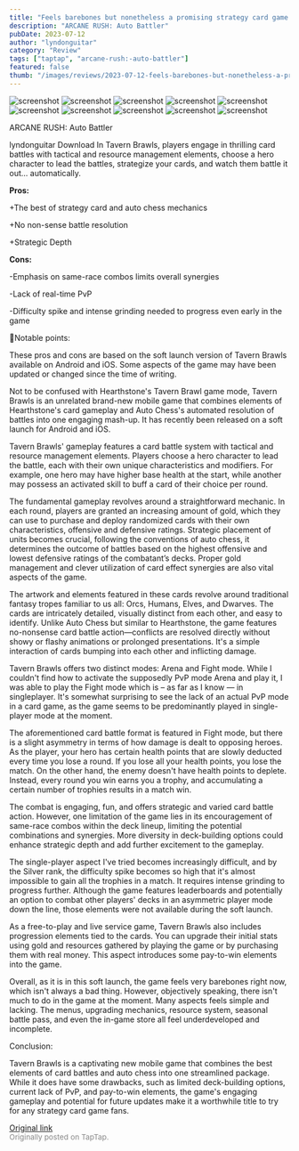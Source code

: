 ```yaml
---
title: "Feels barebones but nonetheless a promising strategy card game | Full Review - Tavern Brawls"
description: "ARCANE RUSH: Auto Battler"
pubDate: 2023-07-12
author: "lyndonguitar"
category: "Review"
tags: ["taptap", "arcane-rush:-auto-battler"]
featured: false
thumb: "/images/reviews/2023-07-12-feels-barebones-but-nonetheless-a-promising-strategy-card-game--full-review---tavern-braw-0.avif"
---
```


<div class="gallery">
  <img src="/images/reviews/2023-07-12-feels-barebones-but-nonetheless-a-promising-strategy-card-game--full-review---tavern-braw-0.avif" alt="screenshot" />
  <img src="/images/reviews/2023-07-12-feels-barebones-but-nonetheless-a-promising-strategy-card-game--full-review---tavern-braw-1.avif" alt="screenshot" />
  <img src="/images/reviews/2023-07-12-feels-barebones-but-nonetheless-a-promising-strategy-card-game--full-review---tavern-braw-2.avif" alt="screenshot" />
  <img src="/images/reviews/2023-07-12-feels-barebones-but-nonetheless-a-promising-strategy-card-game--full-review---tavern-braw-3.avif" alt="screenshot" />
  <img src="/images/reviews/2023-07-12-feels-barebones-but-nonetheless-a-promising-strategy-card-game--full-review---tavern-braw-4.avif" alt="screenshot" />
  <img src="/images/reviews/2023-07-12-feels-barebones-but-nonetheless-a-promising-strategy-card-game--full-review---tavern-braw-5.avif" alt="screenshot" />
  <img src="/images/reviews/2023-07-12-feels-barebones-but-nonetheless-a-promising-strategy-card-game--full-review---tavern-braw-6.avif" alt="screenshot" />
  <img src="/images/reviews/2023-07-12-feels-barebones-but-nonetheless-a-promising-strategy-card-game--full-review---tavern-braw-7.avif" alt="screenshot" />
  <img src="/images/reviews/2023-07-12-feels-barebones-but-nonetheless-a-promising-strategy-card-game--full-review---tavern-braw-8.avif" alt="screenshot" />
  <img src="/images/reviews/2023-07-12-feels-barebones-but-nonetheless-a-promising-strategy-card-game--full-review---tavern-braw-9.avif" alt="screenshot" />
</div>

ARCANE RUSH: Auto Battler

lyndonguitar
Download
In Tavern Brawls, players engage in thrilling card battles with tactical and resource management elements, choose a hero character to lead the battles, strategize your cards, and watch them battle it out... automatically.


**Pros:**


+The best of strategy card and auto chess mechanics

+No non-sense battle resolution

+Strategic Depth


**Cons:**


-Emphasis on same-race combos limits overall synergies

-Lack of real-time PvP

-Difficulty spike and intense grinding needed to progress even early in the game

📝Notable points:

These pros and cons are based on the soft launch version of Tavern Brawls available on Android and iOS. Some aspects of the game may have been updated or changed since the time of writing.

Not to be confused with Hearthstone's Tavern Brawl game mode, Tavern Brawls is an unrelated brand-new mobile game that combines elements of Hearthstone's card gameplay and Auto Chess's automated resolution of battles into one engaging mash-up. It has recently been released on a soft launch for Android and iOS.

Tavern Brawls' gameplay features a card battle system with tactical and resource management elements. Players choose a hero character to lead the battle, each with their own unique characteristics and modifiers. For example, one hero may have higher base health at the start, while another may possess an activated skill to buff a card of their choice per round.

The fundamental gameplay revolves around a straightforward mechanic. In each round, players are granted an increasing amount of gold, which they can use to purchase and deploy randomized cards with their own characteristics, offensive and defensive ratings. Strategic placement of units becomes crucial, following the conventions of auto chess, it determines the outcome of battles based on the highest offensive and lowest defensive ratings of the combatant’s decks. Proper gold management and clever utilization of card effect synergies are also vital aspects of the game.

The artwork and elements featured in these cards revolve around traditional fantasy tropes familiar to us all: Orcs, Humans, Elves, and Dwarves. The cards are intricately detailed, visually distinct from each other, and easy to identify. Unlike Auto Chess but similar to Hearthstone, the game features no-nonsense card battle action—conflicts are resolved directly without showy or flashy animations or prolonged presentations. It's a simple interaction of cards bumping into each other and inflicting damage.

Tavern Brawls offers two distinct modes: Arena and Fight mode. While I couldn't find how to activate the supposedly PvP mode Arena and play it, I was able to play the Fight mode which is – as far as I know — in singleplayer. It's somewhat surprising to see the lack of an actual PvP mode in a card game, as the game seems to be predominantly played in single-player mode at the moment.

The aforementioned card battle format is featured in Fight mode, but there is a slight asymmetry in terms of how damage is dealt to opposing heroes. As the player, your hero has certain health points that are slowly deducted every time you lose a round. If you lose all your health points, you lose the match. On the other hand, the enemy doesn't have health points to deplete. Instead, every round you win earns you a trophy, and accumulating a certain number of trophies results in a match win.

The combat is engaging, fun, and offers strategic and varied card battle action. However, one limitation of the game lies in its encouragement of same-race combos within the deck lineup, limiting the potential combinations and synergies. More diversity in deck-building options could enhance strategic depth and add further excitement to the gameplay.

The single-player aspect I've tried becomes increasingly difficult, and by the Silver rank, the difficulty spike becomes so high that it's almost impossible to gain all the trophies in a match. It requires intense grinding to progress further. Although the game features leaderboards and potentially an option to combat other players' decks in an asymmetric player mode down the line, those elements were not available during the soft launch.

As a free-to-play and live service game, Tavern Brawls also includes progression elements tied to the cards. You can upgrade their initial stats using gold and resources gathered by playing the game or by purchasing them with real money. This aspect introduces some pay-to-win elements into the game.

Overall, as it is in this soft launch, the game feels very barebones right now, which isn't always a bad thing. However, objectively speaking, there isn't much to do in the game at the moment. Many aspects feels simple and lacking. The menus, upgrading mechanics, resource system, seasonal battle pass, and even the in-game store all feel underdeveloped and incomplete.

Conclusion:

Tavern Brawls is a captivating new mobile game that combines the best elements of card battles and auto chess into one streamlined package. While it does have some drawbacks, such as limited deck-building options, current lack of PvP, and pay-to-win elements, the game's engaging gameplay and potential for future updates make it a worthwhile title to try for any strategy card game fans.

[Original link](https://m.taptap.io/post/5986474?share_id=5be0b81e06ee&utm_medium=share&utm_source=discord)<br><span style="font-size: 0.95em; color: #888;">Originally posted on TapTap.</span>
